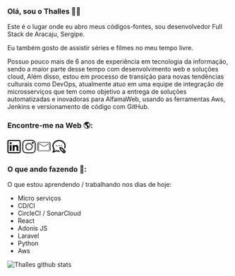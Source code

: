 ### Olá, sou o Thalles 👋‍💻

Este é o lugar onde eu abro meus códigos-fontes, sou desenvolvedor Full Stack de Aracaju, Sergipe.

Eu também gosto de assistir séries e filmes no meu tempo livre. 

Possuo pouco mais de 6 anos de experiência em tecnologia da informação, sendo a maior parte desse tempo com desenvolvimento web e soluções cloud, Além disso, estou em processo de transição para novas tendências culturais como DevOps, atualmente atuo em uma equipe de integração de microsserviços que tem como objetivo a entrega de soluções automatizadas e inovadoras para AlfamaWeb, usando as ferramentas Aws, Jenkins e versionamento de código com GitHub. 

### Encontre-me na Web 🌎: 

<p>
<a href="https://www.linkedin.com/in/thallesdaniell//"><img height="30" src="https://github.com/thallesdaniell/thallesdaniell/blob/master/linkedin.png?raw=true"></a>
<a href="https://www.instagram.com/thallesdaniell"><img height="30" src="https://github.com/thallesdaniell/thallesdaniell/blob/master/instagram.png?raw=true"></a>
<a href="mailto:thallesdaniell@gmail.com"><img height="30" src="https://github.com/thallesdaniell/thallesdaniell/blob/master/mail.png?raw=true"></a>
<a href="https://develoti.com.br"><img height="30" src="https://github.com/thallesdaniell/thallesdaniell/blob/master/blog.png?raw=true"></a>
</p>

### O que ando fazendo 💼: 

O que estou aprendendo / trabalhando nos dias de hoje:
  - Micro serviços <br/>
  - CD/CI <br/>
  - CircleCI / SonarCloud <br/>
  - React <br/>
  - Adonis JS <br/>
  - Laravel <br/>
  - Python <br/>
  - Aws <br/>


![Thalles github stats](https://github-readme-stats.vercel.app/api?username=thallesdaniell&show_icons=true&theme=tokyonight)


